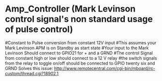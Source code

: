 # Amp_Controller (Mark Levinson control signal's non standard usage of pulse control)
#Constant to Pulse conversion from constant 12V input
#This assumes your Mark Levinson APM is on Standby as start state
#Your input to the Mark Levinson Should connect to GPIO21 for + and a GRND
#The control Signal from constant high or low should connect to a 12 V relay
#the switch signals from the relay to toggle on/off should be connected to GPIO twenty six and GRND
Solves this issue: http://www.remotecentral.com/cgi-bin/mboard/rc-custom/thread.cgi?18902,1
